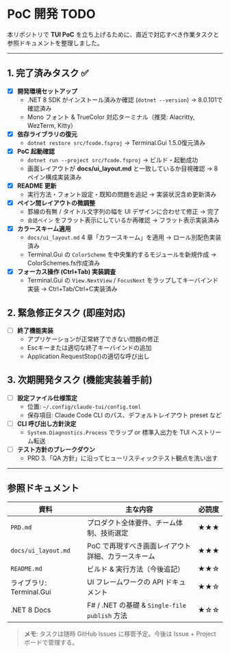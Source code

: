 # PoC 開発 TODO

本リポジトリで **TUI PoC** を立ち上げるために、直近で対応すべき作業タスクと参照ドキュメントを整理しました。

---

## 1. 完了済みタスク ✅

- [x] **開発環境セットアップ**
  - .NET 8 SDK がインストール済みか確認 (`dotnet --version`) → 8.0.101で確認済み
  - Mono フォント & TrueColor 対応ターミナル（推奨: Alacritty, WezTerm, Kitty）
- [x] **依存ライブラリの復元**
  - `dotnet restore src/fcode.fsproj` → Terminal.Gui 1.5.0復元済み
- [x] **PoC 起動確認**
  - `dotnet run --project src/fcode.fsproj` → ビルド・起動成功
  - 画面レイアウトが **docs/ui_layout.md** と一致しているか目視確認 → 8ペイン構成実装済み
- [x] **README 更新**
  - 実行方法・フォント設定・既知の問題を追記 → 実装状況含め更新済み
- [x] **ペイン間レイアウトの微調整**
  - 罫線の有無 / タイトル文字列の幅を UI デザインに合わせて修正 → 完了
  - `会話ペイン` をフラット表示にしているか再確認 → フラット表示実装済み
- [x] **カラースキーム適用**
  - `docs/ui_layout.md` 4 章「カラースキーム」を適用 → ロール別配色実装済み
  - Terminal.Gui の `ColorScheme` を中央集約するモジュールを新規作成 → ColorSchemes.fs作成済み
- [x] **フォーカス操作 (Ctrl+Tab) 実装調査**
  - Terminal.Gui の `View.NextView` / `FocusNext` をラップしてキーバインド実装 → Ctrl+Tab/Ctrl+C実装済み

## 2. 緊急修正タスク (即座対応)

- [ ] **終了機能実装**
  - アプリケーションが正常終了できない問題の修正
  - Escキーまたは適切な終了キーバインドの追加
  - Application.RequestStop()の適切な呼び出し

## 3. 次期開発タスク (機能実装着手前)

- [ ] **設定ファイル仕様策定**
  - 位置: `~/.config/claude-tui/config.toml`
  - 保存項目: Claude Code CLI のパス、デフォルトレイアウト preset など
- [ ] **CLI 呼び出し方針決定**
  - `System.Diagnostics.Process` でラップ or 標準入出力を TUI へストリーム転送
- [ ] **テスト方針のブレークダウン**
  - PRD 3.「QA 方針」に沿ってヒューリスティックテスト観点を洗い出す

---

## 参照ドキュメント

| 資料 | 主な内容 | 必読度 |
|------|----------|-------|
| `PRD.md` | プロダクト全体要件、チーム体制、技術選定 | ★★★ |
| `docs/ui_layout.md` | PoC で再現すべき画面レイアウト詳細、カラースキーム | ★★★ |
| `README.md` | ビルド & 実行方法（今後追記） | ★★☆ |
| ライブラリ: Terminal.Gui | UI フレームワークの API ドキュメント | ★★☆ |
| .NET 8 Docs | F# / .NET の基礎 & `Single-file publish` 方法 | ★☆☆ |

> **メモ**: タスクは随時 GitHub Issues に移管予定。今後は Issue + Project ボードで管理する。 
